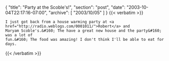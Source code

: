 {
  "title": "Party at the Scoble's!",
  "section": "post",
  "date": "2003-10-04T22:17:16-07:00",
  "archive": [
    "2003/10/05"
  ]
}
{{< verbatim >}}

    I just got back from a house warming party at <a href="http://radio.weblogs.com/0001011/">Robert</a> and
    Maryam Scoble's.&#160; The have a great new house and the party&#160; was a lot of
    fun.&#160; The food was amazing! I don't think I'll be able to eat for days.
{{< /verbatim >}}
